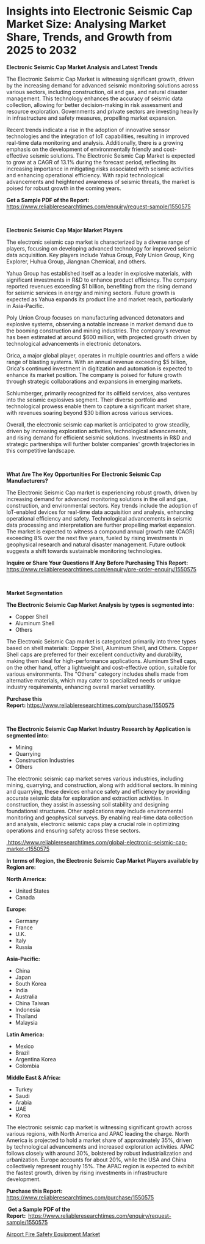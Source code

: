 <p><h1>Insights into Electronic Seismic Cap Market Size: Analysing Market Share, Trends, and Growth from 2025 to 2032</h1></p><p><strong>Electronic Seismic Cap Market Analysis and Latest Trends</strong></p>
<p><p>The Electronic Seismic Cap Market is witnessing significant growth, driven by the increasing demand for advanced seismic monitoring solutions across various sectors, including construction, oil and gas, and natural disaster management. This technology enhances the accuracy of seismic data collection, allowing for better decision-making in risk assessment and resource exploration. Governments and private sectors are investing heavily in infrastructure and safety measures, propelling market expansion.</p><p>Recent trends indicate a rise in the adoption of innovative sensor technologies and the integration of IoT capabilities, resulting in improved real-time data monitoring and analysis. Additionally, there is a growing emphasis on the development of environmentally friendly and cost-effective seismic solutions. The Electronic Seismic Cap Market is expected to grow at a CAGR of 13.1% during the forecast period, reflecting its increasing importance in mitigating risks associated with seismic activities and enhancing operational efficiency. With rapid technological advancements and heightened awareness of seismic threats, the market is poised for robust growth in the coming years.</p></p>
<p><strong>Get a Sample PDF of the Report:&nbsp;</strong> <a href="https://www.reliableresearchtimes.com/enquiry/request-sample/1550575?utm_campaign=3326&utm_medium=2&utm_source=Github&utm_content=ia&utm_term=11042025&utm_id=electronic-seismic-cap">https://www.reliableresearchtimes.com/enquiry/request-sample/1550575</a></p>
<p>&nbsp;</p>
<p><strong>Electronic Seismic Cap Major Market Players</strong></p>
<p><p>The electronic seismic cap market is characterized by a diverse range of players, focusing on developing advanced technology for improved seismic data acquisition. Key players include Yahua Group, Poly Union Group, King Explorer, Huhua Group, Jiangnan Chemical, and others.</p><p>Yahua Group has established itself as a leader in explosive materials, with significant investments in R&D to enhance product efficiency. The company reported revenues exceeding $1 billion, benefiting from the rising demand for seismic services in energy and mining sectors. Future growth is expected as Yahua expands its product line and market reach, particularly in Asia-Pacific.</p><p>Poly Union Group focuses on manufacturing advanced detonators and explosive systems, observing a notable increase in market demand due to the booming construction and mining industries. The company's revenue has been estimated at around $600 million, with projected growth driven by technological advancements in electronic detonators.</p><p>Orica, a major global player, operates in multiple countries and offers a wide range of blasting systems. With an annual revenue exceeding $5 billion, Orica's continued investment in digitization and automation is expected to enhance its market position. The company is poised for future growth through strategic collaborations and expansions in emerging markets.</p><p>Schlumberger, primarily recognized for its oilfield services, also ventures into the seismic explosives segment. Their diverse portfolio and technological prowess enable them to capture a significant market share, with revenues soaring beyond $30 billion across various services.</p><p>Overall, the electronic seismic cap market is anticipated to grow steadily, driven by increasing exploration activities, technological advancements, and rising demand for efficient seismic solutions. Investments in R&D and strategic partnerships will further bolster companies' growth trajectories in this competitive landscape.</p></p>
<p>&nbsp;</p>
<p><strong>What Are The Key Opportunities For Electronic Seismic Cap Manufacturers?</strong></p>
<p><p>The Electronic Seismic Cap market is experiencing robust growth, driven by increasing demand for advanced monitoring solutions in the oil and gas, construction, and environmental sectors. Key trends include the adoption of IoT-enabled devices for real-time data acquisition and analysis, enhancing operational efficiency and safety. Technological advancements in seismic data processing and interpretation are further propelling market expansion. The market is expected to witness a compound annual growth rate (CAGR) exceeding 8% over the next five years, fueled by rising investments in geophysical research and natural disaster management. Future outlook suggests a shift towards sustainable monitoring technologies.</p></p>
<p><strong>Inquire or Share Your Questions If Any Before Purchasing This Report:</strong> <a href="https://www.reliableresearchtimes.com/enquiry/pre-order-enquiry/1550575?utm_campaign=3326&utm_medium=2&utm_source=Github&utm_content=ia&utm_term=11042025&utm_id=electronic-seismic-cap">https://www.reliableresearchtimes.com/enquiry/pre-order-enquiry/1550575</a></p>
<p>&nbsp;</p>
<p><strong>Market Segmentation</strong></p>
<p><strong>The Electronic Seismic Cap Market Analysis by types is segmented into:</strong></p>
<p><ul><li>Copper Shell</li><li>Aluminum Shell</li><li>Others</li></ul></p>
<p><p>The Electronic Seismic Cap market is categorized primarily into three types based on shell materials: Copper Shell, Aluminum Shell, and Others. Copper Shell caps are preferred for their excellent conductivity and durability, making them ideal for high-performance applications. Aluminum Shell caps, on the other hand, offer a lightweight and cost-effective option, suitable for various environments. The "Others" category includes shells made from alternative materials, which may cater to specialized needs or unique industry requirements, enhancing overall market versatility.</p></p>
<p><strong>Purchase this Report:&nbsp;</strong><a href="https://www.reliableresearchtimes.com/purchase/1550575?utm_campaign=3326&utm_medium=2&utm_source=Github&utm_content=ia&utm_term=11042025&utm_id=electronic-seismic-cap">https://www.reliableresearchtimes.com/purchase/1550575</a></p>
<p>&nbsp;</p>
<p><strong>The Electronic Seismic Cap Market Industry Research by Application is segmented into:</strong></p>
<p><ul><li>Mining</li><li>Quarrying</li><li>Construction Industries</li><li>Others</li></ul></p>
<p><p>The electronic seismic cap market serves various industries, including mining, quarrying, and construction, along with additional sectors. In mining and quarrying, these devices enhance safety and efficiency by providing accurate seismic data for exploration and extraction activities. In construction, they assist in assessing soil stability and designing foundational structures. Other applications may include environmental monitoring and geophysical surveys. By enabling real-time data collection and analysis, electronic seismic caps play a crucial role in optimizing operations and ensuring safety across these sectors.</p></p>
<p><a href="https://www.reliableresearchtimes.com/global-electronic-seismic-cap-market-r1550575?utm_campaign=3326&utm_medium=2&utm_source=Github&utm_content=ia&utm_term=11042025&utm_id=electronic-seismic-cap">&nbsp;https://www.reliableresearchtimes.com/global-electronic-seismic-cap-market-r1550575</a></p>
<p><strong>In terms of Region, the Electronic Seismic Cap Market Players available by Region are:</strong></p>
<p>
    <p> <strong> North America: </strong>
        <ul>
            <li>United States</li>
            <li>Canada</li>
        </ul>
        </p> 
    <p> <strong> Europe: </strong>
        <ul>
            <li>Germany</li>
            <li>France</li>
            <li>U.K.</li>
            <li>Italy</li>
            <li>Russia</li>
        </ul>
        </p> 
    <p> <strong> Asia-Pacific: </strong>
        <ul>
            <li>China</li>
            <li>Japan</li>
            <li>South Korea</li>
            <li>India</li>
            <li>Australia</li>
            <li>China Taiwan</li>
            <li>Indonesia</li>
            <li>Thailand</li>
            <li>Malaysia</li>
        </ul>
        </p> 
    <p> <strong> Latin America: </strong>
        <ul>
            <li>Mexico</li>
            <li>Brazil</li>
            <li>Argentina Korea</li>
            <li>Colombia</li>
        </ul>
        </p> 
    <p> <strong> Middle East & Africa: </strong>
        <ul>
            <li>Turkey</li>
            <li>Saudi</li>
            <li>Arabia</li>
            <li>UAE</li>
            <li>Korea</li>
        </ul>
    </p>
    </p>
<p><p>The electronic seismic cap market is witnessing significant growth across various regions, with North America and APAC leading the charge. North America is projected to hold a market share of approximately 35%, driven by technological advancements and increased exploration activities. APAC follows closely with around 30%, bolstered by robust industrialization and urbanization. Europe accounts for about 20%, while the USA and China collectively represent roughly 15%. The APAC region is expected to exhibit the fastest growth, driven by rising investments in infrastructure development.</p></p>
<p><strong>Purchase this Report: </strong><a href="https://www.reliableresearchtimes.com/purchase/1550575?utm_campaign=3326&utm_medium=2&utm_source=Github&utm_content=ia&utm_term=11042025&utm_id=electronic-seismic-cap">https://www.reliableresearchtimes.com/purchase/1550575</a></p>
<p>&nbsp;<strong>Get a Sample PDF of the Report:&nbsp;&nbsp;</strong><a href="https://www.reliableresearchtimes.com/enquiry/request-sample/1550575?utm_campaign=3326&utm_medium=2&utm_source=Github&utm_content=ia&utm_term=11042025&utm_id=electronic-seismic-cap">https://www.reliableresearchtimes.com/enquiry/request-sample/1550575</a></p>
<p><strong></strong></p>
<p><p><a href="https://github.com/keeniielokl/Market-Research-Report-List-1/blob/main/airport-fire-safety-equipment-market.md?utm_campaign=3326&utm_medium=2&utm_source=Github&utm_content=ia&utm_term=11042025&utm_id=electronic-seismic-cap">Airport Fire Safety Equipment Market</a></p></p>